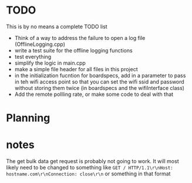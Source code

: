 # TODO
This is by no means a complete TODO list
- Think of a way to address the failure to open a log file (OfflineLogging.cpp)
- write a test suite for the offline logging functions
- test everything
- simplify the logic in main.cpp
- make a simple file header for all files in this project
- in the initialization fucntion for boardspecs, add in a parameter to pass in teh wifi access point so that you can set the wifi ssid and password without storing them twice (in boardspecs and the wifiInterface class)
- Add the remote pollling rate, or make some code to deal with that
# Planning

# notes
The get bulk data get request is probably not going to work. It will most likely need to be changed to something like `GET / HTTP/1.1\r\nHost: hostname.com\r\nConnection: close\r\n`  or something in that format
